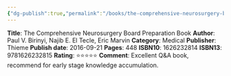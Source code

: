 ```yaml
---
{"dg-publish":true,"permalink":"/books/the-comprehensive-neurosurgery-board-preparation-book/","title":"The Comprehensive Neurosurgery Board Preparation Book","tags":["book","ABNS"],"created":"2023-11-03T21:44:09.803-07:00","updated":"2023-11-03T21:54:27.952-07:00"}
---
```


**Title**: The Comprehensive Neurosurgery Board Preparation Book
**Author**: Paul V. Birinyi, Najib E. El Tecle, Eric Marvin
**Category**: Medical
**Publisher**: Thieme
**Publish date**: 2016-09-21
**Pages**: 448
**ISBN10**: 1626232814
**ISBN13**: 9781626232815
**Rating**: ⭐️⭐️⭐️⭐️⭐️
**Comment**: Excellent Q&A book, recommend for early stage knowledge accumulation.